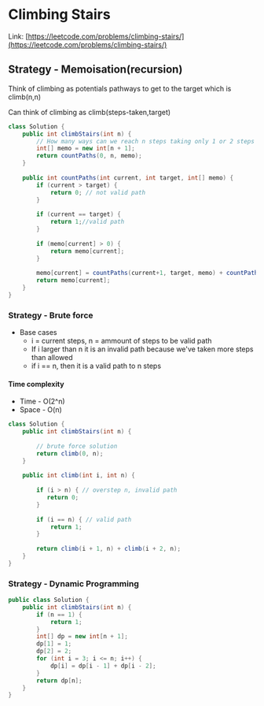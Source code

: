 # Climbing Stairs

Link: [https://leetcode.com/problems/climbing-stairs/](https://leetcode.com/problems/climbing-stairs/)

## Strategy - Memoisation(recursion)

Think of climbing as potentials pathways to get to the target which is climb(n,n)

Can think of climbing as climb(steps-taken,target)

```java
class Solution {
    public int climbStairs(int n) {
        // How many ways can we reach n steps taking only 1 or 2 steps at atime
        int[] memo = new int[n + 1];
        return countPaths(0, n, memo);
    }
    
    public int countPaths(int current, int target, int[] memo) {
        if (current > target) {
            return 0; // not valid path
        }
        
        if (current == target) {
            return 1;//valid path
        }
        
        if (memo[current] > 0) {
            return memo[current];
        }
        
        memo[current] = countPaths(current+1, target, memo) + countPaths(current+2,target, memo);
        return memo[current];
    }
}
```

### Strategy - Brute force&#x20;

* Base cases
  * i = current steps, n = ammount of steps to be valid path
  * If i larger than n it is an invalid path because we've taken more steps than allowed
  * if i == n, then it is a valid path to n steps

#### Time complexity

* Time - O(2^n)
* Space - O(n)

```java
class Solution {
    public int climbStairs(int n) {
        
        // brute force solution
        return climb(0, n);
    }
    
    public int climb(int i, int n) {
       
        if (i > n) { // overstep n, invalid path
           return 0;  
        }
        
        if (i == n) { // valid path
            return 1;
        }
        
        return climb(i + 1, n) + climb(i + 2, n);
    }
}
```

### Strategy - Dynamic Programming

```java
public class Solution {
    public int climbStairs(int n) {
        if (n == 1) {
            return 1;
        }
        int[] dp = new int[n + 1];
        dp[1] = 1;
        dp[2] = 2;
        for (int i = 3; i <= n; i++) {
            dp[i] = dp[i - 1] + dp[i - 2];
        }
        return dp[n];
    }
}
```

